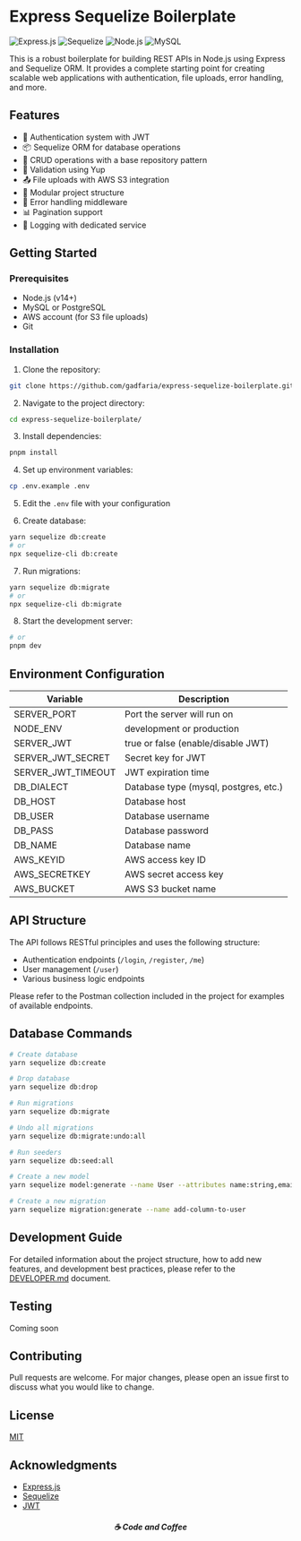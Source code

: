 # Express Sequelize Boilerplate

![Express.js](https://img.shields.io/badge/express.js-%23404d59.svg?style=for-the-badge&logo=express&logoColor=%2361DAFB)
![Sequelize](https://img.shields.io/badge/Sequelize-52B0E7?style=for-the-badge&logo=Sequelize&logoColor=white)
![Node.js](https://img.shields.io/badge/node.js-6DA55F?style=for-the-badge&logo=node.js&logoColor=white)
![MySQL](https://img.shields.io/badge/mysql-%2300f.svg?style=for-the-badge&logo=mysql&logoColor=white)

This is a robust boilerplate for building REST APIs in Node.js using Express and Sequelize ORM. It provides a complete starting point for creating scalable web applications with authentication, file uploads, error handling, and more.

## Features

- 🔐 Authentication system with JWT
- 📦 Sequelize ORM for database operations
- 🔄 CRUD operations with a base repository pattern
- 📝 Validation using Yup
- 📤 File uploads with AWS S3 integration
- 🧩 Modular project structure
- 🚫 Error handling middleware
- 📊 Pagination support
- 📝 Logging with dedicated service

## Getting Started

### Prerequisites

- Node.js (v14+)
- MySQL or PostgreSQL
- AWS account (for S3 file uploads)
- Git

### Installation

1. Clone the repository:

```bash
git clone https://github.com/gadfaria/express-sequelize-boilerplate.git
```

2. Navigate to the project directory:

```bash
cd express-sequelize-boilerplate/
```

3. Install dependencies:

```bash
pnpm install
```

4. Set up environment variables:

```bash
cp .env.example .env
```

5. Edit the `.env` file with your configuration

6. Create database:

```bash
yarn sequelize db:create
# or
npx sequelize-cli db:create
```

7. Run migrations:

```bash
yarn sequelize db:migrate
# or
npx sequelize-cli db:migrate
```

8. Start the development server:

```bash
# or
pnpm dev
```

## Environment Configuration

| Variable | Description |
|----------|-------------|
| SERVER_PORT | Port the server will run on |
| NODE_ENV | development or production |
| SERVER_JWT | true or false (enable/disable JWT) |
| SERVER_JWT_SECRET | Secret key for JWT |
| SERVER_JWT_TIMEOUT | JWT expiration time |
| DB_DIALECT | Database type (mysql, postgres, etc.) |
| DB_HOST | Database host |
| DB_USER | Database username |
| DB_PASS | Database password |
| DB_NAME | Database name |
| AWS_KEYID | AWS access key ID |
| AWS_SECRETKEY | AWS secret access key |
| AWS_BUCKET | AWS S3 bucket name |

## API Structure

The API follows RESTful principles and uses the following structure:

- Authentication endpoints (`/login`, `/register`, `/me`)
- User management (`/user`)
- Various business logic endpoints

Please refer to the Postman collection included in the project for examples of available endpoints.

## Database Commands

```bash
# Create database
yarn sequelize db:create 

# Drop database
yarn sequelize db:drop 

# Run migrations
yarn sequelize db:migrate 

# Undo all migrations
yarn sequelize db:migrate:undo:all 

# Run seeders
yarn sequelize db:seed:all

# Create a new model
yarn sequelize model:generate --name User --attributes name:string,email:string

# Create a new migration
yarn sequelize migration:generate --name add-column-to-user
```

## Development Guide

For detailed information about the project structure, how to add new features, and development best practices, please refer to the [DEVELOPER.md](DEVELOPER.md) document.

## Testing

Coming soon

## Contributing

Pull requests are welcome. For major changes, please open an issue first to discuss what you would like to change.

## License

[MIT](https://choosealicense.com/licenses/mit/)

## Acknowledgments

- [Express.js](https://expressjs.com/)
- [Sequelize](https://sequelize.org/)
- [JWT](https://jwt.io/)

<h5 align="center">
  ☕ Code and Coffee
</h5>
